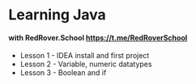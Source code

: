 # Learning Java 
#### with RedRover.School https://t.me/RedRoverSchool

* Lesson 1 - IDEA install and first project
* Lesson 2 - Variable, numeric datatypes
* Lesson 3 - Boolean and if